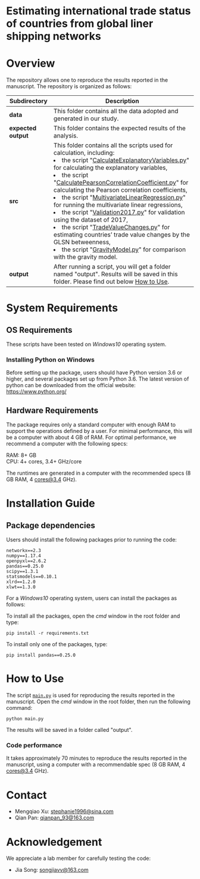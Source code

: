 # Estimating international trade status of countries from global liner shipping networks

# Overview

The repository allows one to reproduce the results reported in the manuscript. The repository is organized as follows:

| Subdirectory | Description |
| --- | --- |
| **data** | This folder contains all the data adopted and generated in our study. |
| **expected output** | This folder contains the expected results of the analysis. |
| **src** | This folder contains all the scripts used for calculation, including:<br><li>the script "[CalculateExplanatoryVariables.py](./src/CalculateExplanatoryVariables.py)" for calculating the explanatory variables,</li> <li>the script "[CalculatePearsonCorrelationCoefficient.py](./src/CalculatePearsonCorrelationCoefficient.py)" for calculating the Pearson correlation coefficients,</li> <li>the script "[MultivariateLinearRegression.py](./src/MultivariateLinearRegression.py)" for running the multivariate linear regressions,</li> <li>the script "[Validation2017.py](./src/Validation2017.py)" for validation using the dataset of 2017,</li> <li>the script "[TradeValueChanges.py](./src/TradeValueChanges.py)" for estimating countries’ trade value changes by the GLSN betweenness,</li> <li>the script "[GravityModel.py](./src/GravityModel.py)" for comparison with the gravity model.</li> |
| **output** | After running a script, you will get a folder named "output". Results will be saved in this folder. Please find out below [How to Use](#How-to-Use). |

# System Requirements 

## OS Requirements

These scripts have been tested on *Windows10* operating system.

### Installing Python on Windows

Before setting up the package, users should have Python version 3.6 or higher, and several packages set up from Python 3.6. The latest version of python can be downloaded from the official website: https://www.python.org/

## Hardware Requirements 

The package requires only a standard computer with enough RAM to support the operations defined by a user. For minimal performance, this will be a computer with about 4 GB of RAM. For optimal performance, we recommend a computer with the following specs:

RAM: 8+ GB  
CPU: 4+ cores, 3.4+ GHz/core

The runtimes are generated in a computer with the recommended specs (8 GB RAM, 4 cores@3.4 GHz).

# Installation Guide

## Package dependencies

Users should install the following packages prior to running the code:

```
networkx==2.3
numpy==1.17.4
openpyxl==2.6.2
pandas==0.25.0
scipy==1.3.1
statsmodels==0.10.1
xlrd==1.2.0
xlwt==1.3.0
```

For a *Windows10* operating system, users can install the packages as follows:

To install all the packages, open the *cmd* window in the root folder and type:

```
pip install -r requirements.txt
```

To install only one of the packages, type:

```
pip install pandas==0.25.0
```

# How to Use

The script [`main.py`](main.py) is used for reproducing the results reported in the manuscript. Open the *cmd* window in the root folder, then run the following command:

```
python main.py
```

The results will be saved in a folder called "output".

### Code performance

It takes approximately 70 minutes to reproduce the results reported in the manuscript, using a computer with a recommendable spec (8 GB RAM, 4 cores@3.4 GHz).

# Contact

* Mengqiao Xu: <stephanie1996@sina.com>
* Qian Pan: <qianpan_93@163.com>

# Acknowledgement

We appreciate a lab member for carefully testing the code:

- Jia Song: <songjiavv@163.com>
